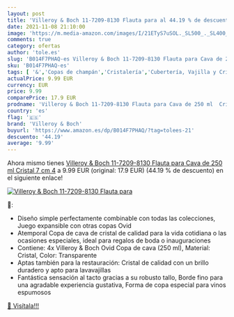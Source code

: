 ```yaml
---
layout: post
title: 'Villeroy & Boch 11-7209-8130 Flauta para al 44.19 % de descuento'
date: 2021-11-08 21:10:00
image: 'https://m.media-amazon.com/images/I/21ETyS7uSOL._SL500_._SL400_.jpg'
comments: true
category: ofertas
author: 'tole.es'
slug: 'B014F7PHAQ-es Villeroy & Boch 11-7209-8130 Flauta para Cava de 250 ml...'
sku: 'B014F7PHAQ-es'
tags: [ '&','Copas de champán','Cristalería','Cubertería, Vajilla y Cristalería','Hogar y cocina','boch','villeroy','villeroy & boch', ]
actualPrice: 9.99 EUR
currency: EUR
price: 9.99
comparePrice: 17.9 EUR
prodname: 'Villeroy & Boch 11-7209-8130 Flauta para Cava de 250 ml  Cristal  7 cm  4'
country: 'es'
flag: '🇪🇸'
brand: 'Villeroy & Boch'
buyurl: 'https://www.amazon.es/dp/B014F7PHAQ/?tag=tolees-21'
descuento: '44.19'
average: '9.99'
---
```


Ahora mismo tienes [Villeroy & Boch 11-7209-8130 Flauta para Cava de 250 ml  Cristal  7 cm  4](https://www.amazon.es/dp/B014F7PHAQ/?tag=tolees-21) a 9.99 EUR (original: 17.9 EUR) (44.19 %  de descuento) en el siguiente enlace!

[![Villeroy & Boch 11-7209-8130 Flauta para](https://m.media-amazon.com/images/I/21ETyS7uSOL._SL500_._SL400_.jpg)](https://www.amazon.es/dp/B014F7PHAQ/?tag=tolees-21)

🔎:

- Diseño simple perfectamente combinable con todas las colecciones, Juego expansible con otras copas Ovid
- Atemporal Copa de cava de cristal de calidad para la vida cotidiana o las ocasiones especiales, ideal para regalos de boda o inauguraciones
- Contiene: 4x Villeroy & Boch Ovid Copa de cava (250 ml), Material: Cristal, Color: Transparente
- Aptas también para la restauración: Cristal de calidad con un brillo duradero y apto para lavavajillas
- Fantástica sensación al tacto gracias a su robusto tallo, Borde fino para una agradable experiencia gustativa, Forma de copa especial para vinos espumosos

[🛒 Visítala!!!](https://www.amazon.es/dp/B014F7PHAQ/?tag=tolees-21)
